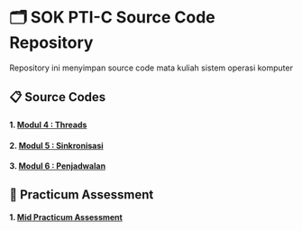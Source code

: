 # 🗂️ SOK PTI-C Source Code Repository

Repository ini menyimpan source code mata kuliah sistem operasi komputer

## 📋 Source Codes
#### 1. [Modul 4 : Threads](./4-Threads/)
#### 2. [Modul 5 : Sinkronisasi](./5-Sinkronisasi/)
#### 3. [Modul 6 : Penjadwalan](./6-Penjadwalan)

## 📝 Practicum Assessment

#### 1. [Mid Practicum Assessment](./UTP/README.md)